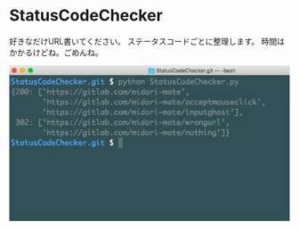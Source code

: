 
StatusCodeChecker
===

好きなだけURL書いてください。
ステータスコードごとに整理します。
時間はかかるけどね。ごめんね。

![1](media/STATUSCODE.jpg)
